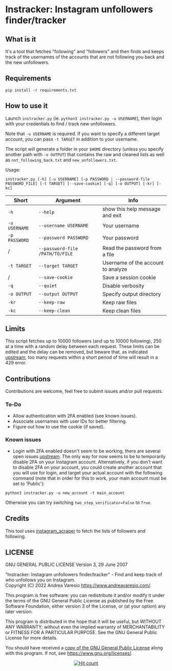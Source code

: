 # Instracker: Instagram unfollowers finder/tracker

## What is it
It's a tool that fetches "following" and "followers" and then finds and keeps track of the usernames of the accounts that are not following you back and the new unfollowers.

## Requirements
`pip install -r requirements.txt`

## How to use it
Launch `instracker.py` (ie. `python3 instracker.py -u USERNAME`), then login with your credentials to find / track new unfollowers.

Note that `-u USERNAME` is required. If you want to specify a different target account, you can pass `-t TARGET` in addition to your username.

The script will generate a folder in your `$HOME` directory (unless you specify another path with `-o OUTPUT`) that contains the raw and cleaned lists as well as `not_following_back.txt` and `new_unfollowers.txt`.

Usage:
```
instracker.py [-h] [-u USERNAME] [-p PASSWORD | --password-file PASSWORD_FILE] [-t TARGET] [--save-cookie] [-q] [-o OUTPUT] [-kr] [-kc]
```

Short | Argument | Info
---|---|---
`-h` | `--help` | show this help message and exit
`-u USERNAME` | `--username USERNAME` | Your username
`-p PASSWORD` | `--password PASSWORD` | Your password
/ | `--password-file /PATH/TO/FILE` | Read the password from a file
`-t TARGET` | `--target TARGET` | Username of the account to analyze
/ | `--save-cookie` | Save a session cookie
`-q` | `--quiet` | Disable verbosity
`-o OUTPUT` | `--output OUTPUT` | Specify output directory
`-kr` | `--keep-raw` | Keep raw files
`-kc` | `--keep-clean` | Keep clean files

## Limits
This script fetches up to 10000 followers (and up to 10000 following), 250 at a time with a random delay between each request. These limits can be edited and the delay can be removed, but beware that, as indicated [upstream](https://github.com/realsirjoe/instagram-scraper), too many requests within a short period of time will result in a 429 error.

## Contributions
Contributions are welcome, feel free to submit issues and/or pull requests.

### To-Do
- Allow authentication with 2FA enabled (see known issues).
- Associate usernames with user IDs for better filtering.
- Figure out how to use the cookie (if saved).

### Known issues
- Login with 2FA enabled doesn't seem to be working, there are several open issues [upstream](https://github.com/realsirjoe/instagram-scraper/issues?q=is%3Aissue+InstagramAuthException). The only way for now seems to be to temporarily disable 2FA on your Instagram account. Alternatively, if you don't want to disable 2FA on your account, you could create another account that you will use for login, and target your actual account with the following command (note that in order for this to work, your main account must be set to 'Public'):
```
python3 instracker.py -u new_account -t main_account
```
Otherwise you can try switching `two_step_verificator=False` to `True`.

## Credits
This tool uses [instagram_scraper](https://github.com/realsirjoe/instagram-scraper) to fetch the lists of followers and following.

## LICENSE

GNU GENERAL PUBLIC LICENSE
Version 3, 29 June 2007

"Instracker: Instagram unfollowers finder/tracker" - Find and keep track of who unfollows you on Instagram.<br />
Copyright (C) 2022 Andrea Varesio <https://www.andreavaresio.com/>.

This program is free software: you can redistribute it and/or modify
it under the terms of the GNU General Public License as published by
the Free Software Foundation, either version 3 of the License, or
(at your option) any later version.

This program is distributed in the hope that it will be useful,
but WITHOUT ANY WARRANTY; without even the implied warranty of
MERCHANTABILITY or FITNESS FOR A PARTICULAR PURPOSE.  See the
GNU General Public License for more details.

You should have received a [copy of the GNU General Public License](https://github.com/andrea-varesio/instracker/blob/main/LICENSE)
along with this program.  If not, see <https://www.gnu.org/licenses/>.

<div align="center">
<a href="https://github.com/andrea-varesio/instracker/">
  <img src="http://hits.dwyl.com/andrea-varesio/instracker.svg?style=flat-square" alt="Hit count" />
</a>
</div>
